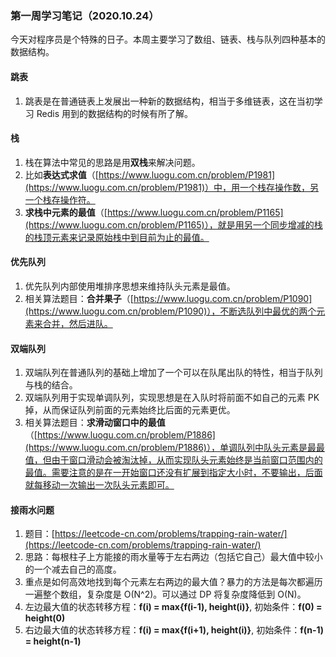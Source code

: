 ### 第一周学习笔记（2020.10.24）
今天对程序员是个特殊的日子。本周主要学习了数组、链表、栈与队列四种基本的数据结构。

#### 跳表
1. 跳表是在普通链表上发展出一种新的数据结构，相当于多维链表，这在当初学习 Redis 用到的数据结构的时候有所了解。

#### 栈
1. 栈在算法中常见的思路是用**双栈**来解决问题。
2. 比如**表达式求值**（[https://www.luogu.com.cn/problem/P1981](https://www.luogu.com.cn/problem/P1981)）中，用一个栈存操作数，另一个栈存操作符。
3. **求栈中元素的最值**（[https://www.luogu.com.cn/problem/P1165](https://www.luogu.com.cn/problem/P1165)），就是用另一个同步增减的栈的栈顶元素来记录原始栈中到目前为止的最值。

#### 优先队列
1. 优先队列内部使用堆排序思想来维持队头元素是最值。
2. 相关算法题目：**合并果子**（[https://www.luogu.com.cn/problem/P1090](https://www.luogu.com.cn/problem/P1090)），不断选队列中最优的两个元素来合并，然后进队。

#### 双端队列
1. 双端队列在普通队列的基础上增加了一个可以在队尾出队的特性，相当于队列与栈的结合。
2. 双端队列用于实现单调队列，实现思想是在入队时将前面不如自己的元素 PK 掉，从而保证队列前面的元素始终比后面的元素更优。
3. 相关算法题目：**求滑动窗口中的最值**（[https://www.luogu.com.cn/problem/P1886](https://www.luogu.com.cn/problem/P1886)），单调队列中队头元素是最最值，但由于窗口滑动会被淘汰掉，从而实现队头元素始终是当前窗口范围内的最值。需要注意的是在一开始窗口还没有扩展到指定大小时，不要输出，后面就每移动一次输出一次队头元素即可。

#### 接雨水问题
1. 题目：[https://leetcode-cn.com/problems/trapping-rain-water/](https://leetcode-cn.com/problems/trapping-rain-water/)
2. 思路：每根柱子上方能接的雨水量等于左右两边（包括它自己）最大值中较小的一个减去自己的高度。
3. 重点是如何高效地找到每个元素左右两边的最大值？暴力的方法是每次都遍历一遍整个数组，复杂度是 O(N^2)。可以通过 DP 将复杂度降低到 O(N)。
4. 左边最大值的状态转移方程：**f(i) = max{f(i-1), height(i)}**, 初始条件：**f(0) = height(0)**
5. 右边最大值的状态转移方程：**f(i) = max{f(i+1), height(i)}**, 初始条件：**f(n-1) = height(n-1)**